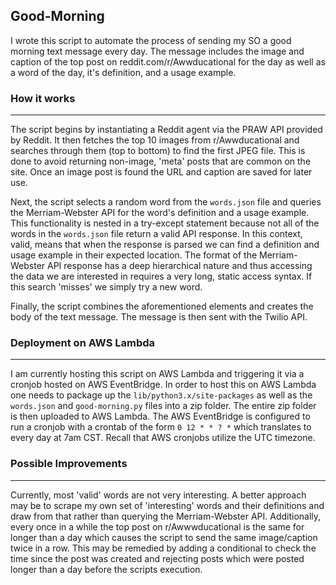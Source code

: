 ## Good-Morning
I wrote this script to automate the process of sending my SO a good morning text message every day. The message includes the image and caption of the top post on reddit.com/r/Awwducational for the day as well as a word of the day, it's definition, and a usage example.

### How it works
---
The script begins by instantiating a Reddit agent via the PRAW API provided by Reddit. It then fetches the top 10 images from r/Awwducational and searches through them (top to bottom) to find the first JPEG file. This is done to avoid returning non-image, 'meta' posts that are common on the site. Once an image post is found the URL and caption are saved for later use.

Next, the script selects a random word from the ```words.json``` file and queries the Merriam-Webster API for the word's definition and a usage example. This functionality is nested in a try-except statement because not all of the words in the ```words.json``` file return a valid API response. In this context, valid, means that when the response is parsed we can find a definition and usage example in their expected location. The format of the Merriam-Webster API response has a deep hierarchical nature and thus accessing the data we are interested in requires a very long, static access syntax. If this search 'misses' we simply try a new word.

Finally, the script combines the aforementioned elements and creates the body of the text message. The message is then sent with the Twilio API.

### Deployment on AWS Lambda
---
I am currently hosting this script on AWS Lambda and triggering it via a cronjob hosted on AWS EventBridge. In order to host this on AWS Lambda one needs to package up the ```lib/python3.x/site-packages``` as well as the ```words.json``` and ```good-morning.py``` files into a zip folder. The entire zip folder is then uploaded to AWS Lambda. The AWS EventBridge is configured to run a cronjob with a crontab of the form ```0 12 * * ? *``` which translates to every day at 7am CST. Recall that AWS cronjobs utilize the UTC timezone.

### Possible Improvements
---
Currently, most 'valid' words are not very interesting. A better approach may be to scrape my own set of 'interesting' words and their definitions and draw from that rather than querying the Merriam-Webster API. Additionally, every once in a while the top post on r/Awwwducational is the same for longer than a day which causes the script to send the same image/caption twice in a row. This may be remedied by adding a conditional to check the time since the post was created and rejecting posts which were posted longer than a day before the scripts execution.
